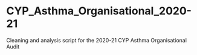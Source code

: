 # CYP_Asthma_Organisational_2020-21
Cleaning and analysis script for the 2020-21 CYP Asthma Organisational Audit
